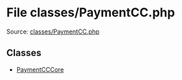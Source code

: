 File classes/PaymentCC.php
=========

Source: [classes/PaymentCC.php](https://github.com/PrestaShop/PrestaShop/blob/1.6.1.3/classes/PaymentCC.php)


Classes
-------

* [PaymentCCCore](class.PaymentCCCore.md)

